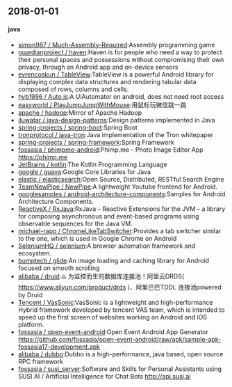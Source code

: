## 2018-01-01

#### java
* [simon987 / Much-Assembly-Required](https://github.com/simon987/Much-Assembly-Required):Assembly programming game
* [guardianproject / haven](https://github.com/guardianproject/haven):Haven is for people who need a way to protect their personal spaces and possessions without compromising their own privacy, through an Android app and on-device sensors
* [evrencoskun / TableView](https://github.com/evrencoskun/TableView):TableView is a powerful Android library for displaying complex data structures and rendering tabular data composed of rows, columns and cells.
* [hyb1996 / Auto.js](https://github.com/hyb1996/Auto.js):A UiAutomator on android, does not need root access
* [easyworld / PlayJumpJumpWithMouse](https://github.com/easyworld/PlayJumpJumpWithMouse):用鼠标玩微信跳一跳
* [apache / hadoop](https://github.com/apache/hadoop):Mirror of Apache Hadoop
* [iluwatar / java-design-patterns](https://github.com/iluwatar/java-design-patterns):Design patterns implemented in Java
* [spring-projects / spring-boot](https://github.com/spring-projects/spring-boot):Spring Boot
* [tronprotocol / java-tron](https://github.com/tronprotocol/java-tron):Java implementation of the Tron whitepaper
* [spring-projects / spring-framework](https://github.com/spring-projects/spring-framework):Spring Framework
* [fossasia / phimpme-android](https://github.com/fossasia/phimpme-android):Phimp.me - Photo Image Editor App https://phimp.me
* [JetBrains / kotlin](https://github.com/JetBrains/kotlin):The Kotlin Programming Language
* [google / guava](https://github.com/google/guava):Google Core Libraries for Java
* [elastic / elasticsearch](https://github.com/elastic/elasticsearch):Open Source, Distributed, RESTful Search Engine
* [TeamNewPipe / NewPipe](https://github.com/TeamNewPipe/NewPipe):A lightweight Youtube frontend for Android.
* [googlesamples / android-architecture-components](https://github.com/googlesamples/android-architecture-components):Samples for Android Architecture Components.
* [ReactiveX / RxJava](https://github.com/ReactiveX/RxJava):RxJava – Reactive Extensions for the JVM – a library for composing asynchronous and event-based programs using observable sequences for the Java VM.
* [michael-rapp / ChromeLikeTabSwitcher](https://github.com/michael-rapp/ChromeLikeTabSwitcher):Provides a tab switcher similar to the one, which is used in Google Chrome on Android
* [SeleniumHQ / selenium](https://github.com/SeleniumHQ/selenium):A browser automation framework and ecosystem.
* [bumptech / glide](https://github.com/bumptech/glide):An image loading and caching library for Android focused on smooth scrolling
* [alibaba / druid](https://github.com/alibaba/druid):♨️ 为监控而生的数据库连接池！阿里云DRDS( https://www.aliyun.com/product/drds )、阿里巴巴TDDL 连接池powered by Druid
* [Tencent / VasSonic](https://github.com/Tencent/VasSonic):VasSonic is a lightweight and high-performance Hybrid framework developed by tencent VAS team, which is intended to speed up the first screen of websites working on Android and iOS platform.
* [fossasia / open-event-android](https://github.com/fossasia/open-event-android):Open Event Android App Generator https://github.com/fossasia/open-event-android/raw/apk/sample-apk-fossasia17-development.apk
* [alibaba / dubbo](https://github.com/alibaba/dubbo):Dubbo is a high-performance, java based, open source RPC framework
* [fossasia / susi_server](https://github.com/fossasia/susi_server):Software and Skills for Personal Assistants using SUSI AI / Artificial Intelligence for Chat Bots http://api.susi.ai
